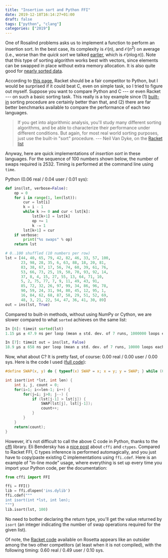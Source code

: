 ```yaml
---
title: "Insertion sort and Python FFI"
date: 2019-12-18T16:14:27+01:00
draft: false
tags: ["python", "clang"]
categories: ["2019"]
---
```


One of Rosalind problems asks us to implement a function to perform an insertion sort. In the best case, its complexity is $\mathcal{O}(n)$, and  $\mathcal{O}(n^2)$ on average (i.e., worse than the *quick sort* we talked [earlier](/post/racket-ffi/), which is $\mathcal{O}(n\log n)$). Note that this type of sorting algorithm works best with vectors, since elements can be swapped in place without extra memory allocation. It is also quite good for [nearly sorted data](https://www.toptal.com/developers/sorting-algorithms/nearly-sorted-initial-order).

According to [this page](https://benchmarksgame-team.pages.debian.net/benchmarksgame/fastest/racket-python3.html), Racket should be a fair competitor to Python, but I would be surprised if it could beat C, even on simple task, so I tried to figure out myself. Suppose you want to compare Python and C --- or even Racket --- on such a basic sorting task. This really is a toy example since (1) [built-in](https://docs.scipy.org/doc/numpy/reference/generated/numpy.sort.html) sorting procedure are certainly better than that, and (2) there are far better benchmarks available to compare the performance of each two languages. 

> If you get into algorithmic analysis, you'll study many different sorting algorithms, and be able to characterize their performance under different conditions.  But again, for most real world sorting purposes, just use the built-in "sort" procedure. --- Neil Van Dyke, on the [Racket list](https://lists.racket-lang.org/users/archive/2013-November/060369.html)

Anyway, here are quick implementations of *insertion sort* in these languages. For the sequence of 100 numbers shown below, the number of swaps required is 2532. Timing is performed at the command line using `time`.

Python (0.06 real / 0.04 user / 0.01 sys):

```python
def ins(lst, verbose=False):
    op = 0
    for i in range(1, len(lst)):
        cur = lst[i]
        k = i - 1
        while k >= 0 and cur < lst[k]:
            lst[k+1] = lst[k]
            op += 1
            k -= 1
        lst[k+1] = cur
    if verbose:
        print("%s swaps" % op)
    return lst

# 0..100 shuffled (10 numbers per row)
lst = [44, 40, 65, 79, 42, 82, 46, 33, 57, 100,
       23, 98, 28, 35, 6, 63, 88, 18, 20, 81,
       83, 38, 67, 17, 56, 74, 60, 39, 61, 76,
       53, 66, 73, 25, 19, 50, 70, 93, 92, 14,
       37, 8, 4, 15, 27, 55, 13, 64, 71, 10,
       5, 2, 75, 77, 7, 9, 11, 49, 43, 91,
       85, 72, 32, 26, 97, 99, 34, 86, 96, 78,
       90, 59, 24, 31, 94, 80, 45, 12, 95, 1,
       16, 84, 62, 68, 87, 58, 29, 51, 52, 69,
       48, 3, 21, 22, 54, 47, 36, 41, 30, 89]
out = ins(lst, True)
```

Compared to built-in methods, without using NumPy or Cython, we are slower compared to what `sorted` achieves on the same list:

```python
In [6]: timeit sorted(lst)
1.15 µs ± 47.9 ns per loop (mean ± std. dev. of 7 runs, 1000000 loops each)

In [7]: timeit out = ins(lst, False)
18.9 µs ± 658 ns per loop (mean ± std. dev. of 7 runs, 10000 loops each)
```

Now, what about C? It is pretty fast, of course: 0.00 real / 0.00 user / 0.00 sys. Here is the code I used ([full code](/pub/ins.c)):

```c
#define SWAP(x, y) do { typeof(x) SWAP = x; x = y; y = SWAP; } while (0)

int isort(int *lst, int len) {
    int i, j, count = 0;
    for(i=1; i<=len-1; i++) {
        for(j=i; j>0; j--) {
        	if (lst[j-1] > lst[j]) {
                SWAP(lst[j], lst[j-1]);
                count++;
        	}
        }
    }
    return(count);
}
```

However, it's not difficult to call the above C code in Python, thanks to the [cffi](https://cffi.readthedocs.io/en/latest/) library. Eli Bendersky has a [nice post](https://eli.thegreenplace.net/2013/03/09/python-ffi-with-ctypes-and-cffi) about `cffi` and `ctypes`. Compared to Racket FFI, C types inference is performed automagically, and you just have to copy/paste existing C implementations using `ffi.cdef`. Here is an example of "in-line mode" usage, where everything is set up every time you import your Python code, per the documentation:

```python
from cffi import FFI

ffi = FFI()
lib = ffi.dlopen('ins.dylib')
ffi.cdef("""
int isort(int *lst, int len);
""")
lib.isort(lst, 100)
```

No need to bother declaring the return type, you'll get the value returned by `isort` (an integer indicating the number of swap operations required for the given list).

Of note, the [Racket code](https://rosettacode.org/wiki/Sorting_algorithms/Insertion_sort) available on Rosetta appears like an outsider among the two other competitors (at least when it is not compiled), with the following timing: 0.60 real / 0.49 user / 0.10 sys.